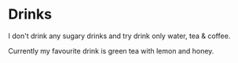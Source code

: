 # Drinks
I don't drink any sugary drinks and try drink only water, tea & coffee.

Currently my favourite drink is green tea with lemon and honey.